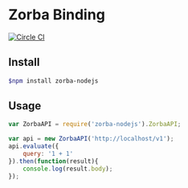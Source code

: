 # Zorba Binding
[![Circle CI](https://circleci.com/gh/28msec/zorba-nodejs.svg?style=svg)](https://circleci.com/gh/28msec/zorba-nodejs)

## Install

```bash
$npm install zorba-nodejs
```

## Usage

```javascript
var ZorbaAPI = require('zorba-nodejs').ZorbaAPI;

var api = new ZorbaAPI('http://localhost/v1');
api.evaluate({
    query: '1 + 1'
}).then(function(result){
    console.log(result.body);
});
```

